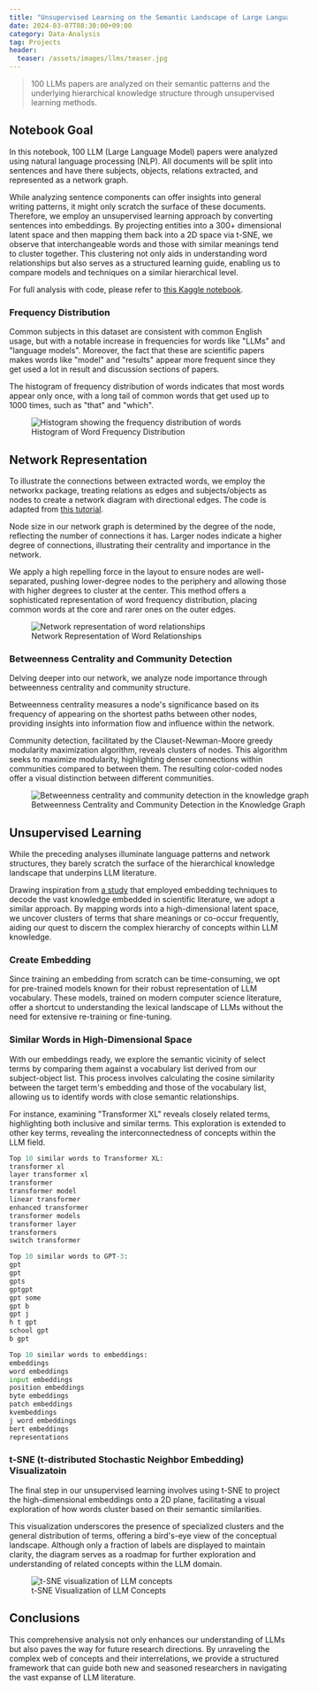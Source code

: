 ```yaml
---
title: "Unsupervised Learning on the Semantic Landscape of Large Language Models Papers"
date: 2024-03-07T08:30:00+09:00
category: Data-Analysis
tag: Projects
header:
  teaser: /assets/images/llms/teaser.jpg
---
```


> 100 LLMs papers are analyzed on their semantic patterns and the underlying hierarchical knowledge structure through unsupervised learning methods.

## Notebook Goal

In this notebook, 100 LLM (Large Language Model) papers were analyzed using natural language processing (NLP). All documents will be split into sentences and have there subjects, objects, relations extracted, and represented as a network graph.

While analyzing sentence components can offer insights into general writing patterns, it might only scratch the surface of these documents. Therefore, we employ an unsupervised learning approach by converting sentences into embeddings. By projecting entities into a 300+ dimensional latent space and then mapping them back into a 2D space via t-SNE, we observe that interchangeable words and those with similar meanings tend to cluster together. This clustering not only aids in understanding word relationships but also serves as a structured learning guide, enabling us to compare models and techniques on a similar hierarchical level.

For full analysis with code, please refer to [this Kaggle notebook](https://www.kaggle.com/code/chaozhuang/relation-extraction-unsupervised-exploration).

### Frequency Distribution

Common subjects in this dataset are consistent with common English usage, but with a notable increase in frequencies for words like "LLMs" and "language models". Moreover, the fact that these are scientific papers makes words like "model" and "results" appear more frequent since they get used a lot in result and discussion sections of papers.

The histogram of frequency distribution of words indicates that most words appear only once, with a long tail of common words that get used up to 1000 times, such as "that" and "which".

<figure style="width: 100%" class="align-center">
  <img src="assets/images/llms/fig1.png" alt="Histogram showing the frequency distribution of words">
  <figcaption>Histogram of Word Frequency Distribution</figcaption>
</figure>

## Network Representation

To illustrate the connections between extracted words, we employ the networkx package, treating relations as edges and subjects/objects as nodes to create a network diagram with directional edges. The code is adapted from [this tutorial](https://networkx.org/documentation/stable/auto_examples/algorithms/plot_betweenness_centrality.html#sphx-glr-auto-examples-algorithms-plot-betweenness-centrality-py).

Node size in our network graph is determined by the degree of the node, reflecting the number of connections it has. Larger nodes indicate a higher degree of connections, illustrating their centrality and importance in the network.

We apply a high repelling force in the layout to ensure nodes are well-separated, pushing lower-degree nodes to the periphery and allowing those with higher degrees to cluster at the center. This method offers a sophisticated representation of word frequency distribution, placing common words at the core and rarer ones on the outer edges.

<figure style="width: 100%" class="align-center">
  <img src="assets/images/llms/fig2.png" alt="Network representation of word relationships">
  <figcaption>Network Representation of Word Relationships</figcaption>
</figure>

### Betweenness Centrality and Community Detection

Delving deeper into our network, we analyze node importance through betweenness centrality and community structure.

Betweenness centrality measures a node's significance based on its frequency of appearing on the shortest paths between other nodes, providing insights into information flow and influence within the network.

Community detection, facilitated by the Clauset-Newman-Moore greedy modularity maximization algorithm, reveals clusters of nodes. This algorithm seeks to maximize modularity, highlighting denser connections within communities compared to between them. The resulting color-coded nodes offer a visual distinction between different communities.


<figure style="width: 100%" class="align-center">
  <img src="assets/images/llms/fig3.png" alt="Betweenness centrality and community detection in the knowledge graph">
  <figcaption>Betweenness Centrality and Community Detection in the Knowledge Graph</figcaption>
</figure>

## Unsupervised Learning

While the preceding analyses illuminate language patterns and network structures, they barely scratch the surface of the hierarchical knowledge landscape that underpins LLM literature.

Drawing inspiration from [a study](https://www.nature.com/articles/s41586-019-1335-8) that employed embedding techniques to decode the vast knowledge embedded in scientific literature, we adopt a similar approach. By mapping words into a high-dimensional latent space, we uncover clusters of terms that share meanings or co-occur frequently, aiding our quest to discern the complex hierarchy of concepts within LLM knowledge.

### Create Embedding

Since training an embedding from scratch can be time-consuming, we opt for pre-trained models known for their robust representation of LLM vocabulary. These models, trained on modern computer science literature, offer a shortcut to understanding the lexical landscape of LLMs without the need for extensive re-training or fine-tuning.

### Similar Words in High-Dimensional Space

With our embeddings ready, we explore the semantic vicinity of select terms by comparing them against a vocabulary list derived from our subject-object list. This process involves calculating the cosine similarity between the target term's embedding and those of the vocabulary list, allowing us to identify words with close semantic relationships.

For instance, examining "Transformer XL" reveals closely related terms, highlighting both inclusive and similar terms. This exploration is extended to other key terms, revealing the interconnectedness of concepts within the LLM field.

```python
Top 10 similar words to Transformer XL:
transformer xl
layer transformer xl
transformer
transformer model
linear transformer
enhanced transformer
transformer models
transformer layer
transformers
switch transformer
```

```python
Top 10 similar words to GPT-3:
gpt
gpt 
gpts
gptgpt
gpt some
gpt b
gpt j
h t gpt
school gpt
b gpt
```

```python
Top 10 similar words to embeddings:
embeddings
word embeddings
input embeddings
position embeddings
byte embeddings
patch embeddings
kvembeddings
j word embeddings
bert embeddings
representations
```

### t-SNE (t-distributed Stochastic Neighbor Embedding) Visualizatoin

The final step in our unsupervised learning involves using t-SNE to project the high-dimensional embeddings onto a 2D plane, facilitating a visual exploration of how words cluster based on their semantic similarities.

This visualization underscores the presence of specialized clusters and the general distribution of terms, offering a bird's-eye view of the conceptual landscape. Although only a fraction of labels are displayed to maintain clarity, the diagram serves as a roadmap for further exploration and understanding of related concepts within the LLM domain.

<figure style="width: 100%" class="align-center">
  <img src="assets/images/llms/fig4.png" alt="t-SNE visualization of LLM concepts">
  <figcaption>t-SNE Visualization of LLM Concepts</figcaption>
</figure>

## Conclusions

This comprehensive analysis not only enhances our understanding of LLMs but also paves the way for future research directions. By unraveling the complex web of concepts and their interrelations, we provide a structured framework that can guide both new and seasoned researchers in navigating the vast expanse of LLM literature.